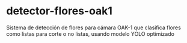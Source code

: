 # detector-flores-oak1
Sistema de detección de flores para cámara OAK-1 que clasifica flores como listas para corte o no listas, usando modelo YOLO optimizado
